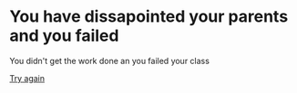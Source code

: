 # You have dissapointed your parents and you failed
You didn't get the work done an you failed your class

[Try again](../README.md)